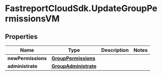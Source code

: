 # FastreportCloudSdk.UpdateGroupPermissionsVM

## Properties

Name | Type | Description | Notes
------------ | ------------- | ------------- | -------------
**newPermissions** | [**GroupPermissions**](GroupPermissions.md) |  | 
**administrate** | [**GroupAdministrate**](GroupAdministrate.md) |  | 


